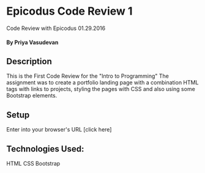 # Epicodus Code Review 1
Code Review with Epicodus 01.29.2016

#### By Priya Vasudevan

## Description
This is the First Code Review for the "Intro to Programming"  The assignment was to create a portfolio landing page with a combination HTML tags with links to projects, styling the pages with CSS and also using some Bootstrap elements.  

## Setup
Enter  into your browser's URL [click here]

## Technologies Used:
HTML
CSS
Bootstrap
